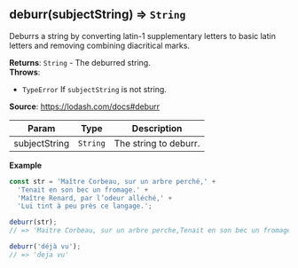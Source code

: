 <a name="deburr"></a>

## deburr(subjectString) ⇒ <code>String</code>
Deburrs a string by converting latin-1 supplementary letters to basic latin letters and removing combining diacritical marks.

**Returns**: <code>String</code> - The deburred string.  
**Throws**:

- <code>TypeError</code> If `subjectString` is not string.

**Source**: https://lodash.com/docs#deburr  

| Param | Type | Description |
| --- | --- | --- |
| subjectString | <code>String</code> | The string to deburr. |

**Example**  
```js
const str = 'Maître Corbeau, sur un arbre perché,' +
  'Tenait en son bec un fromage.' +
  'Maître Renard, par l’odeur alléché,' +
  'Lui tint à peu près ce langage.';

deburr(str);
// => 'Maitre Corbeau, sur un arbre perche,Tenait en son bec un fromage.Maitre Renard, par l’odeur alleche,Lui tint a peu pres ce langage.'

deburr('déjà vu');
// => 'deja vu'
```
